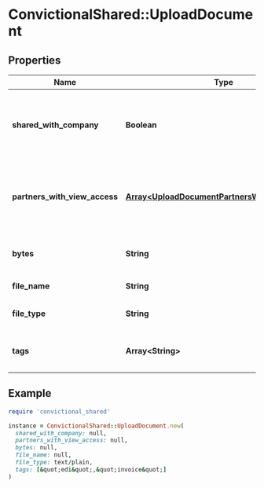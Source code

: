 # ConvictionalShared::UploadDocument

## Properties

| Name | Type | Description | Notes |
| ---- | ---- | ----------- | ----- |
| **shared_with_company** | **Boolean** | If the document is visible to the other users of the company or not | [optional] |
| **partners_with_view_access** | [**Array&lt;UploadDocumentPartnersWithViewAccess&gt;**](UploadDocumentPartnersWithViewAccess.md) | A list of other companies this document is shared with | [optional] |
| **bytes** | **String** | Base64 encoded contents of the file | [optional] |
| **file_name** | **String** | The name of the file | [optional] |
| **file_type** | **String** | The MIME type of the file | [optional] |
| **tags** | **Array&lt;String&gt;** | The tags associated with the document. | [optional] |

## Example

```ruby
require 'convictional_shared'

instance = ConvictionalShared::UploadDocument.new(
  shared_with_company: null,
  partners_with_view_access: null,
  bytes: null,
  file_name: null,
  file_type: text/plain,
  tags: [&quot;edi&quot;,&quot;invoice&quot;]
)
```


